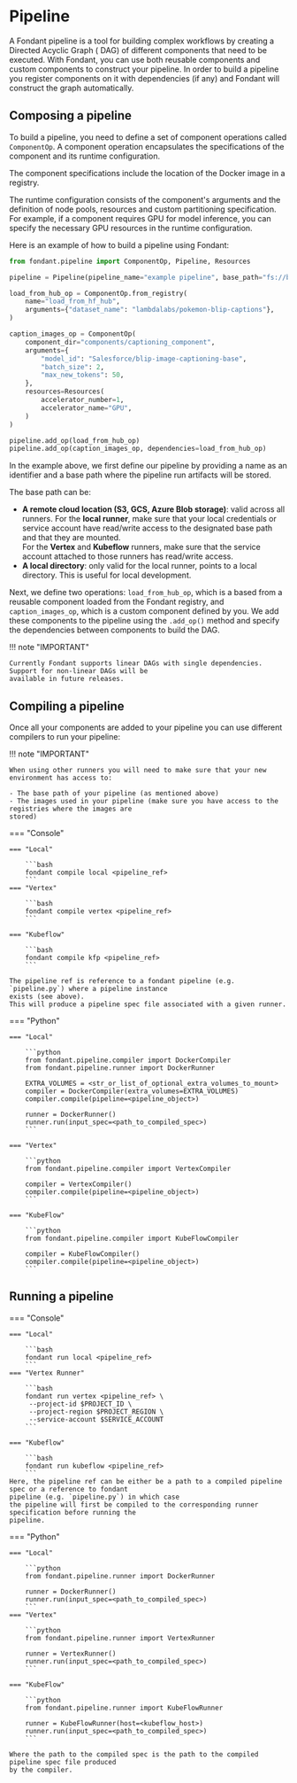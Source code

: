 # Pipeline

A Fondant pipeline is a tool for building complex workflows by creating a Directed Acyclic Graph (
DAG) of different components that need to be executed. With Fondant, you can use both reusable
components and custom components to construct your pipeline. In order to build a pipeline you
register components on it with dependencies (if any) and Fondant will construct the graph
automatically.

## Composing a pipeline

To build a pipeline, you need to define a set of component operations called `ComponentOp`. A
component operation encapsulates the specifications of the component and its runtime configuration.

The component specifications include the location of the Docker image in a registry.

The runtime configuration consists of the component's arguments and the definition of node pools,
resources and custom partitioning specification.
For example, if a component requires GPU for model inference, you can specify the necessary GPU
resources in the runtime configuration.

Here is an example of how to build a pipeline using Fondant:

```python
from fondant.pipeline import ComponentOp, Pipeline, Resources

pipeline = Pipeline(pipeline_name="example pipeline", base_path="fs://bucket")

load_from_hub_op = ComponentOp.from_registry(
    name="load_from_hf_hub",
    arguments={"dataset_name": "lambdalabs/pokemon-blip-captions"},
)

caption_images_op = ComponentOp(
    component_dir="components/captioning_component",
    arguments={
        "model_id": "Salesforce/blip-image-captioning-base",
        "batch_size": 2,
        "max_new_tokens": 50,
    },
    resources=Resources(
        accelerator_number=1,
        accelerator_name="GPU",
    )
)

pipeline.add_op(load_from_hub_op)
pipeline.add_op(caption_images_op, dependencies=load_from_hub_op)
```

In the example above, we first define our pipeline by providing a name as an identifier and a base
path where the pipeline run artifacts will be stored.

The base path can be:

* **A remote cloud location (S3, GCS, Azure Blob storage)**: valid across all runners.
  For the **local runner**, make sure that your local credentials or service account have read/write
  access to the
  designated base path and that they are mounted. <br>
  For the **Vertex** and **Kubeflow** runners, make sure that the service account attached to those
  runners has read/write access.
* **A local directory**: only valid for the local runner, points to a local directory. This is
  useful for local development.

Next, we define two operations: `load_from_hub_op`, which is a based from a reusable component
loaded from the Fondant registry, and `caption_images_op`, which is a custom component defined by
you. We add these components to the pipeline using the `.add_op()` method and specify the
dependencies between components to build the DAG.

!!! note "IMPORTANT"  

    Currently Fondant supports linear DAGs with single dependencies. Support for non-linear DAGs will be
    available in future releases.

## Compiling a pipeline

Once all your components are added to your pipeline you can use different compilers to run your
pipeline:

!!! note "IMPORTANT"  

    When using other runners you will need to make sure that your new environment has access to:

    - The base path of your pipeline (as mentioned above)
    - The images used in your pipeline (make sure you have access to the registries where the images are
    stored)

=== "Console"
    
    === "Local"
    
        ```bash
        fondant compile local <pipeline_ref>
        ```
    === "Vertex"
    
        ```bash
        fondant compile vertex <pipeline_ref>
        ```

    === "Kubeflow"
    
        ```bash
        fondant compile kfp <pipeline_ref>
        ```

    The pipeline ref is reference to a fondant pipeline (e.g. `pipeline.py`) where a pipeline instance
    exists (see above).
    This will produce a pipeline spec file associated with a given runner.
   
=== "Python"

    === "Local"
    
        ```python
        from fondant.pipeline.compiler import DockerCompiler
        from fondant.pipeline.runner import DockerRunner
        
        EXTRA_VOLUMES = <str_or_list_of_optional_extra_volumes_to_mount>
        compiler = DockerCompiler(extra_volumes=EXTRA_VOLUMES)
        compiler.compile(pipeline=<pipeline_object>)
    
        runner = DockerRunner()
        runner.run(input_spec=<path_to_compiled_spec>)
        ```  

    === "Vertex"
    
        ```python
        from fondant.pipeline.compiler import VertexCompiler

        compiler = VertexCompiler()
        compiler.compile(pipeline=<pipeline_object>)
        ```

    === "KubeFlow"
    
        ```python
        from fondant.pipeline.compiler import KubeFlowCompiler

        compiler = KubeFlowCompiler()
        compiler.compile(pipeline=<pipeline_object>)
        ```

## Running a pipeline

=== "Console"

    === "Local"
    
        ```bash
        fondant run local <pipeline_ref>
        ```
    === "Vertex Runner"
    
        ```bash 
        fondant run vertex <pipeline_ref> \
         --project-id $PROJECT_ID \
         --project-region $PROJECT_REGION \
         --service-account $SERVICE_ACCOUNT
        ```

    === "Kubeflow"
    
        ```bash
        fondant run kubeflow <pipeline_ref>
        ```
    Here, the pipeline ref can be either be a path to a compiled pipeline spec or a reference to fondant
    pipeline (e.g. `pipeline.py`) in which case
    the pipeline will first be compiled to the corresponding runner specification before running the
    pipeline.

=== "Python"

    === "Local"
    
        ```python
        from fondant.pipeline.runner import DockerRunner

        runner = DockerRunner()
        runner.run(input_spec=<path_to_compiled_spec>)
        ```
    === "Vertex"
    
        ```python
        from fondant.pipeline.runner import VertexRunner

        runner = VertexRunner()
        runner.run(input_spec=<path_to_compiled_spec>)
        ```

    === "KubeFlow"
    
        ```python
        from fondant.pipeline.runner import KubeFlowRunner

        runner = KubeFlowRunner(host=<kubeflow_host>)
        runner.run(input_spec=<path_to_compiled_spec>)        
        ```
    
    Where the path to the compiled spec is the path to the compiled pipeline spec file produced
    by the compiler.

